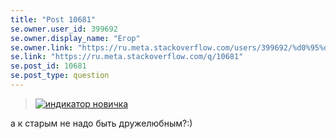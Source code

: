 ```yaml
---
title: "Post 10681"
se.owner.user_id: 399692
se.owner.display_name: "Егор"
se.owner.link: "https://ru.meta.stackoverflow.com/users/399692/%d0%95%d0%b3%d0%be%d1%80"
se.link: "https://ru.meta.stackoverflow.com/q/10681"
se.post_id: 10681
se.post_type: question
---
```

<blockquote>
<p><a href="https://i.stack.imgur.com/lfwhx.png" rel="nofollow noreferrer"><img src="https://i.stack.imgur.com/lfwhx.png" alt="индикатор новичка" /></a></p>
</blockquote>
<p>а к  старым не надо быть дружелюбным?:)</p>
